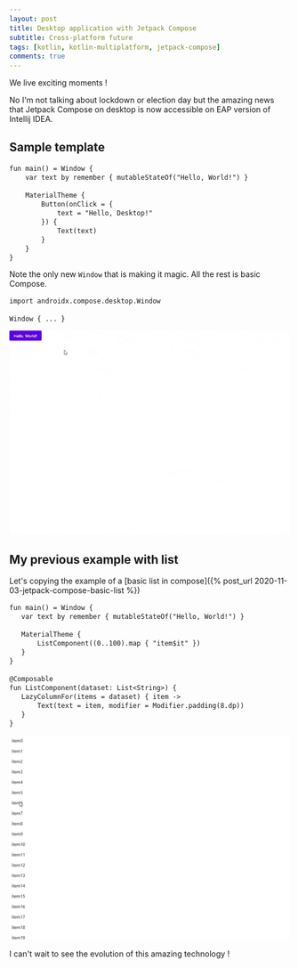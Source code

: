 ```yaml
---
layout: post
title: Desktop application with Jetpack Compose
subtitle: Cross-platform future
tags: [kotlin, kotlin-multiplatform, jetpack-compose]
comments: true 
---
```


We live exciting moments !

No I'm not talking about lockdown or election day but the amazing news that Jetpack Compose 
on desktop is now accessible on EAP version of Intellij IDEA.

## Sample template

~~~
fun main() = Window {
    var text by remember { mutableStateOf("Hello, World!") }

    MaterialTheme {
        Button(onClick = {
            text = "Hello, Desktop!"
        }) {
            Text(text)
        }
    }
}
~~~

Note the only new `Window` that is making it magic. All the rest is basic Compose.

~~~
import androidx.compose.desktop.Window

Window { ... }
~~~
 
![](/assets/img/jetbrains-compose-starter.gif)

## My previous example with list

Let's copying the example of a [basic list in compose]({% post_url 2020-11-03-jetpack-compose-basic-list %})

~~~
fun main() = Window {
   var text by remember { mutableStateOf("Hello, World!") }

   MaterialTheme {
       ListComponent((0..100).map { "item$it" })
   }
}

@Composable
fun ListComponent(dataset: List<String>) {
   LazyColumnFor(items = dataset) { item ->
       Text(text = item, modifier = Modifier.padding(8.dp))
   }
}
~~~

![](/assets/img/jetbrains-compose-list.gif)

I can't wait to see the evolution of this amazing technology !
